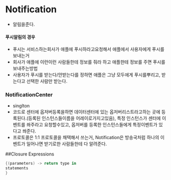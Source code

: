 # Notification

- 알림을준다.

#### 푸시알림의 경우
- 푸시는 서비스하는회사가 애플에 푸시하라고요청해서 애플에서 사용자에게 푸시를 보내는거
- 회사가 애플에 이런이런 사람들한테 정보를 줘라 하고 애플한테 정보를 주면 푸시를 보내주는방법
- 사용자가 푸시를 받는다/안받는다를 정하면 애플은 그냥 모두에게 푸시를뿌리고, 받는다고 선택한 사람만 받는다.

### NotificationCenter
- singlton
- 코드로 센터에 옵저버등록을하면 데이터센터에 있는 옵저버리스트라고하는 곳에 등록된다.(등록된 인스턴스들이름을 어레이로가지고있음), 특정 인스턴스가 센터에 이벤트를 쏴주라고 요청할수있고, 옵저버를 등록한 인스턴스들에게 특정이벤트가 있다고 쏴준다.
- 프로토콜은 1:1 프로토콜을 채택해서 쓰는거, Notification은 방송국처럼 하나의 이벤트가 일어나면 받기로한 사람들한테 다 알려준다.


##Closure Expressions
```swift
{(parameters) -> return type in 
statements
}
```
